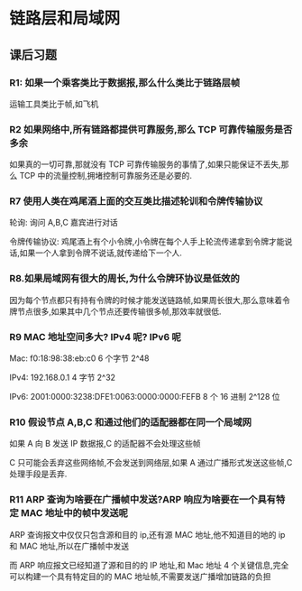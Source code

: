 # 链路层和局域网

## 课后习题

### R1: 如果一个乘客类比于数据报,那么什么类比于链路层帧

运输工具类比于帧,如飞机

### R2 如果网络中,所有链路都提供可靠服务,那么 TCP 可靠传输服务是否多余

如果真的一切可靠,那就没有 TCP 可靠传输服务的事情了,如果只能保证不丢失,那么 TCP 中的流量控制,拥堵控制可靠服务还是必要的.

### R7 使用人类在鸡尾酒上面的交互类比描述轮训和令牌传输协议

轮询: 询问 A,B,C 嘉宾进行对话

令牌传输协议: 鸡尾酒上有个小令牌,小令牌在每个人手上轮流传递拿到令牌才能说话,如果一个人拿到令牌不说话,就传递给下一个人.

### R8.如果局域网有很大的周长,为什么令牌环协议是低效的

因为每个节点都只有持有令牌的时候才能发送链路帧,如果周长很大,那么意味着令牌节点很多,如果其中几个节点还要传输很多帧,那效率就很低.

### R9 MAC 地址空间多大? IPv4 呢? IPv6 呢

Mac: f0:18:98:38:eb:c0 6 个字节 2^48

IPv4: 192.168.0.1 4 字节 2^32

IPv6: 2001:0000:3238:DFE1:0063:0000:0000:FEFB 8 个 16 进制 2^128 位

### R10 假设节点 A,B,C 和通过他们的适配器都在同一个局域网

如果 A 向 B 发送 IP 数据报,C 的适配器不会处理这些帧

C 只可能会丢弃这些网络帧,不会发送到网络层,如果 A 通过广播形式发送这些帧,C 处理手段是丢弃.

### R11 ARP 查询为啥要在广播帧中发送?ARP 响应为啥要在一个具有特定 MAC 地址中的帧中发送呢

ARP 查询报文中仅仅只包含源和目的 ip,还有源 MAC 地址,他不知道目的地的 ip 和 MAC 地址,所以在广播帧中发送

而 ARP 响应报文已经知道了源和目的的 IP 地址,和 Mac 地址 4 个关键信息,完全可以构建一个具有特定目的的 MAC 地址帧,不需要发送广播增加链路的负担

